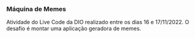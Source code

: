 ### Máquina de Memes
Atividade do Live Code da DIO realizado entre os dias 16 e 17/11/2022. O desafio é montar uma aplicação geradora de memes.